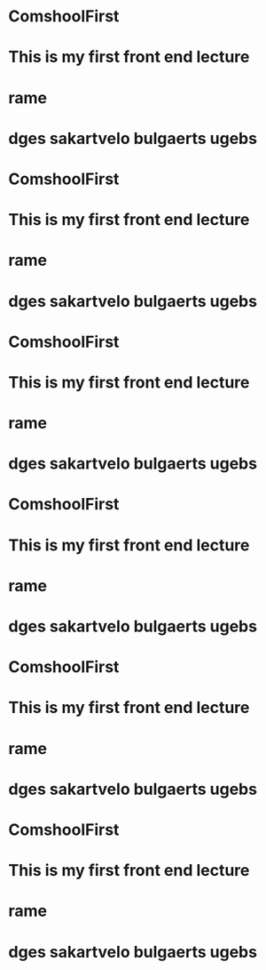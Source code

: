 # ComshoolFirst

# This is my first front end lecture

# rame


# dges sakartvelo bulgaerts ugebs

# ComshoolFirst

# This is my first front end lecture

# rame


# dges sakartvelo bulgaerts ugebs

# ComshoolFirst

# This is my first front end lecture

# rame


# dges sakartvelo bulgaerts ugebs

# ComshoolFirst

# This is my first front end lecture

# rame


# dges sakartvelo bulgaerts ugebs
# ComshoolFirst

# This is my first front end lecture

# rame


# dges sakartvelo bulgaerts ugebs
# ComshoolFirst

# This is my first front end lecture

# rame


# dges sakartvelo bulgaerts ugebs

